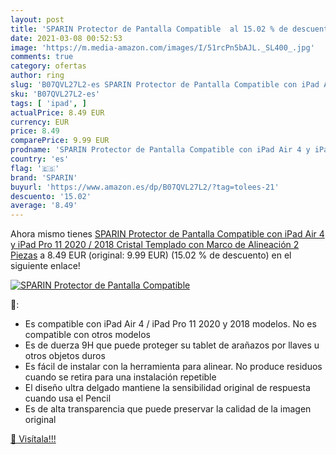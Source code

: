 ```yaml
---
layout: post
title: 'SPARIN Protector de Pantalla Compatible  al 15.02 % de descuento'
date: 2021-03-08 00:52:53
image: 'https://m.media-amazon.com/images/I/51rcPn5bAJL._SL400_.jpg'
comments: true
category: ofertas
author: ring
slug: 'B07QVL27L2-es SPARIN Protector de Pantalla Compatible con iPad Air 4 y...'
sku: 'B07QVL27L2-es'
tags: [ 'ipad', ]
actualPrice: 8.49 EUR
currency: EUR
price: 8.49
comparePrice: 9.99 EUR
prodname: 'SPARIN Protector de Pantalla Compatible con iPad Air 4 y iPad Pro 11 2020 / 2018  Cristal Templado con Marco de Alineación  2 Piezas'
country: 'es'
flag: '🇪🇸'
brand: 'SPARIN'
buyurl: 'https://www.amazon.es/dp/B07QVL27L2/?tag=tolees-21'
descuento: '15.02'
average: '8.49'
---
```


Ahora mismo tienes [SPARIN Protector de Pantalla Compatible con iPad Air 4 y iPad Pro 11 2020 / 2018  Cristal Templado con Marco de Alineación  2 Piezas](https://www.amazon.es/dp/B07QVL27L2/?tag=tolees-21) a 8.49 EUR (original: 9.99 EUR) (15.02 %  de descuento) en el siguiente enlace!

[![SPARIN Protector de Pantalla Compatible ](https://m.media-amazon.com/images/I/51rcPn5bAJL._SL400_.jpg)](https://www.amazon.es/dp/B07QVL27L2/?tag=tolees-21)

🔎:

- Es compatible con iPad Air 4 / iPad Pro 11 2020 y 2018 modelos. No es compatible con otros modelos
- Es de duerza 9H que puede proteger su tablet de arañazos por llaves u otros objetos duros
- Es fácil de instalar con la herramienta para alinear. No produce residuos cuando se retira para una instalación repetible
- El diseño ultra delgado mantiene la sensibilidad original de respuesta cuando usa el Pencil
- Es de alta transparencia que puede preservar la calidad de la imagen original

[🛒 Visítala!!!](https://www.amazon.es/dp/B07QVL27L2/?tag=tolees-21)
